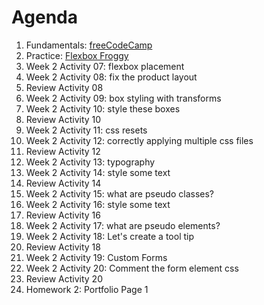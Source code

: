 # Agenda

1. Fundamentals: [freeCodeCamp](https://www.freecodecamp.org/learn/responsive-web-design/)
1. Practice: [Flexbox Froggy](https://flexboxfroggy.com/)
1. Week 2 Activity 07: flexbox placement
1. Week 2 Activity 08: fix the product layout
1. Review Activity 08
1. Week 2 Activity 09: box styling with transforms
1. Week 2 Activity 10: style these boxes
1. Review Activity 10
1. Week 2 Activity 11: css resets
1. Week 2 Activity 12: correctly applying multiple css files
1. Review Activity 12
1. Week 2 Activity 13: typography
1. Week 2 Activity 14: style some text
1. Review Activity 14
1. Week 2 Activity 15: what are pseudo classes?
1. Week 2 Activity 16: style some text
1. Review Activity 16
1. Week 2 Activity 17: what are pseudo elements?
1. Week 2 Activity 18: Let's create a tool tip
1. Review Activity 18
1. Week 2 Activity 19: Custom Forms
1. Week 2 Activity 20: Comment the form element css
1. Review Activity 20
1. Homework 2: Portfolio Page 1

